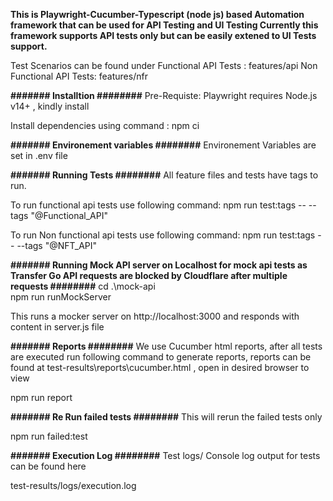 **This is Playwright-Cucumber-Typescript (node js) based Automation framework that can be used for API Testing and UI Testing
Currently this framework supports API tests only but can be easily extened to UI Tests support.**

Test Scenarios can be found under 
Functional API Tests : features/api
Non Functional API Tests: features/nfr

**####### Installtion ########**
Pre-Requiste: Playwright requires Node.js v14+ , kindly install

Install dependencies using command :
npm ci

**####### Environement variables  ########**
Environement Variables are set in .env file

**####### Running Tests ########**
All feature files and tests have tags to run.

To run functional api tests use following command:
npm run test:tags -- --tags "@Functional_API"

To run Non functional api tests use following command:
npm run test:tags -- --tags "@NFT_API"


**####### Running Mock API server on Localhost for mock api tests as Transfer Go API requests are blocked by Cloudflare after multiple requests ########**
cd .\mock-api\
npm run runMockServer

This runs a mocker server on http://localhost:3000 and responds with content in server.js file

**####### Reports ########**
We use Cucumber html reports, after all tests are executed run following command to generate reports, reports can be found at test-results\reports\cucumber.html , open in desired browser to view

npm run report

**####### Re Run failed tests ########**
This will rerun the failed tests only

npm run failed:test

**####### Execution Log ########**
Test logs/ Console log output for tests can be found here

test-results/logs/execution.log

